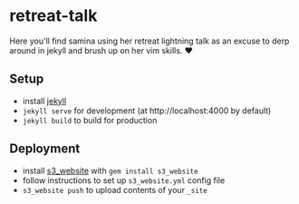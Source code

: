 # retreat-talk

Here you'll find samina using her retreat lightning talk as an excuse to derp
around in jekyll and brush up on her vim skills. :heart:

## Setup

- install [jekyll](jekyllrb.com)
- `jekyll serve` for development (at http://localhost:4000 by default)
- `jekyll build` to build for production

## Deployment

- install [s3_website](https://github.com/laurilehmijoki/s3_website) with `gem
  install s3_website`
- follow instructions to set up `s3_website.yml` config file
- `s3_website push` to upload contents of your `_site`
